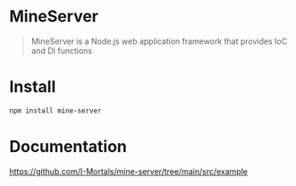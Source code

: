 # MineServer

> MineServer is a Node.js web application framework that provides IoC and DI functions

# Install
```bash
npm install mine-server
```

# Documentation
https://github.com/I-Mortals/mine-server/tree/main/src/example